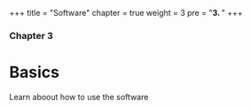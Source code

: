 +++
title = "Software"
chapter = true
weight = 3
pre = "<b>3. </b>"
+++

### Chapter 3

# Basics

Learn aboout how to use the software
